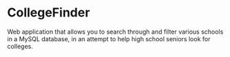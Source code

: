 # CollegeFinder
Web application that allows you to search through and filter various schools in a MySQL database, in an attempt to help high school seniors look for colleges.
